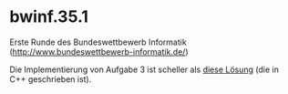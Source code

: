 # bwinf.35.1
Erste Runde des Bundeswettbewerb Informatik (http://www.bundeswettbewerb-informatik.de/)

Die Implementierung von Aufgabe 3 ist scheller als [diese Lösung](https://github.com/tihox/bwinf.35.1) (die in C++ geschrieben ist).
